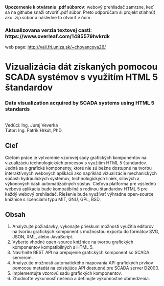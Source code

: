 <strong>Upozornenie k otváraniu .pdf súborov:</strong> webový prehliadač zamrzne, keď sa na githube snaži otvoriť .pdf súbor. Preto odporúčam si projekt stiahnúť ako .zip súbor a následne to otvoriť v ňom .
<h3>Aktualizovana verzia textovej casti: https://www.overleaf.com/1485579hvkrdk </h3>

web page: http://vaii.fri.uniza.sk/~chovancova26/
<br/>

<h1>Vizualizácia dát získaných pomocou SCADA systémov s využitím HTML 5 štandardov</h1>
<h3>Data visualization acquired by SCADA systems using HTML 5 standards </h3>
 
<br>Vedúci: Ing. Juraj Veverka
<br>Tútor:	Ing. Patrik Hrkút, PhD.

<h2>Cieľ</h2>
<body>
	Cieľom práce je vytvorenie vzorovej sady grafických komponentov na vizualizáciu technologických procesov s využitím HTML 5 štandardov. Jedná sa o grafické komponenty, ktoré nie sú bežne dostupné na tvorbu interaktívnych webových aplikácii ako napríklad vizualizácie mechanických súčasti hydraulických systémov, technologických liniek, silových a výkonových častí automatizačných sústav. Cieľová platforma pre výslednú webovú aplikáciu bude kompatibilná s rodinou štandardov HTML 5 pre každý webový prehliadač. Riešenie bude využívať výhradne open-source knižnice s licenciami typu MIT, GNU, GPL, BSD.
</body>
<h2>Obsah</h2>
<ol>
<li>Analyzujte požiadavky, vykonajte prieskum možnosti využitia editorov na tvorbu grafických komponent s možnosťou exportu do formátov SVG, JSON, XML, alebo JavaScript.
<li>Vyberte vhodné open-source knižnice na tvorbu grafických komponentov kompatibilných s HTML 5.
<li>Navrhnite REST API na prepojenie grafických komponent so SCADA serverom.
<li>Analyzujte možnosti automatického mapovania API grafických prvkov pomocou metadát na existujúce API dostupné pre SCADA server D2000.
<li>Implementujte vzorovú sadu grafických komponentov.
<li>Zhodnoťte výkonnosť riešenia a definujte výkonnostné obmedzenia.
</ol>

